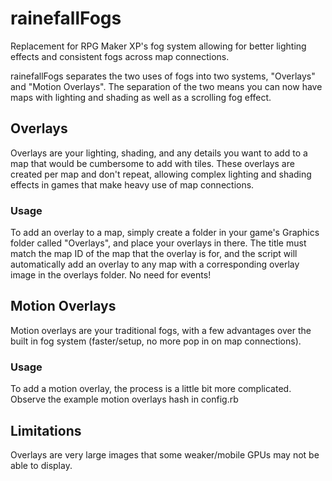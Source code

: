 # rainefallFogs
Replacement for RPG Maker XP's fog system allowing for better lighting effects and consistent fogs across map connections.

rainefallFogs separates the two uses of fogs into two systems, "Overlays" and "Motion Overlays". The separation of the two means you can now have maps with lighting and shading as well as a scrolling fog effect.

## Overlays
Overlays are your lighting, shading, and any details you want to add to a map that would be cumbersome to add with tiles. These overlays are created per map and don't repeat, allowing complex lighting and shading effects in games that make heavy use of map connections.

### Usage
To add an overlay to a map, simply create a folder in your game's Graphics folder called "Overlays", and place your overlays in there. The title must match the map ID of the map that the overlay is for, and the script will automatically add an overlay to any map with a corresponding overlay image in the overlays folder. No need for events!

## Motion Overlays
Motion overlays are your traditional fogs, with a few advantages over the built in fog system (faster/setup, no more pop in on map connections).

### Usage
To add a motion overlay, the process is a little bit more complicated.
Observe the example motion overlays hash in config.rb

## Limitations
Overlays are very large images that some weaker/mobile GPUs may not be able to display.